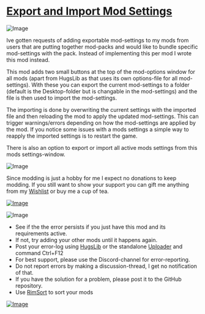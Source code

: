 # [Export and Import Mod Settings](https://steamcommunity.com/sharedfiles/filedetails/?id=2937876372)

![Image](https://i.imgur.com/iCj5o7O.png)

Ive gotten requests of adding exportable mod-settings to my mods from users that are putting together mod-packs and would like to bundle specific mod-settings with the pack.
Instead of implementing this per mod I wrote this mod instead.

This mod adds two small buttons at the top of the mod-options window for all mods (apart from HugsLib as that uses its own options-file for all mod-settings).
With these you can export the current mod-settings to a folder (default is the Desktop-folder but is changable in the mod-settings) and the file is then used to import the mod-settings.

The importing is done by overwriting the current settings with the imported file and then reloading the mod to apply the updated mod-settings. This can trigger warnings/errors depending on how the mod-settings are applied by the mod. If you notice some issues with a mods settings a simple way to reapply the imported settings is to restart the game.

There is also an option to export or import all active mods settings from this mods settings-window.

![Image](https://i.imgur.com/Ds0rBAD.png)

Since modding is just a hobby for me I expect no donations to keep modding. If you still want to show your support you can gift me anything from my [Wishlist](https://store.steampowered.com/wishlist/id/Mlie) or buy me a cup of tea.

[![Image](https://i.imgur.com/VWG0yff.png)](https://ko-fi.com/G2G55DDYD)

![Image](https://i.imgur.com/5xwDG6H.png)



-  See if the the error persists if you just have this mod and its requirements active.
-  If not, try adding your other mods until it happens again.
-  Post your error-log using [HugsLib](https://steamcommunity.com/workshop/filedetails/?id=818773962) or the standalone [Uploader](https://steamcommunity.com/sharedfiles/filedetails/?id=2873415404) and command Ctrl+F12
-  For best support, please use the Discord-channel for error-reporting.
-  Do not report errors by making a discussion-thread, I get no notification of that.
-  If you have the solution for a problem, please post it to the GitHub repository.
-  Use [RimSort](https://github.com/RimSort/RimSort/releases/latest) to sort your mods



[![Image](https://img.shields.io/github/v/release/emipa606/ExportAndImportModSettings?label=latest%20version&style=plastic&labelColor=0070cd&color=white)](https://steamcommunity.com/sharedfiles/filedetails/changelog/2937876372)
